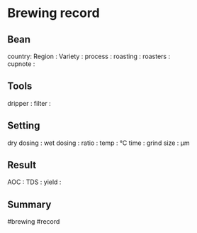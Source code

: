 # Brewing record
 
 ## Bean
 country: 
 Region : 
 Variety : 
 process : 
 roasting : 
 roasters :  
 cupnote : 

## Tools
 dripper : 
 filter : 

 ## Setting
 dry dosing : 
 wet dosing : 
 ratio : 
 temp : ℃
 time : 
 grind size : μm
 
 ## Result
 AOC : 
 TDS : 
 yield : 



## Summary 






#brewing 
#record 